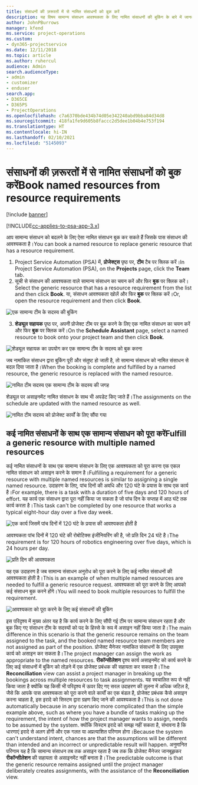 ```yaml
---
title: संसाधनों की ज़रूरतों में से नामित संसाधनों को बुक करें
description: यह विषय सामान्य संसाधन आवश्यकता के लिए नामित संसाधनों की बुकिंग के बारे में जानकारी प्रदान करता है।
author: JohnPBurrows
manager: kfend
ms.service: project-operations
ms.custom:
- dyn365-projectservice
ms.date: 12/11/2018
ms.topic: article
ms.author: ruhercul
audience: Admin
search.audienceType:
- admin
- customizer
- enduser
search.app:
- D365CE
- D365PS
- ProjectOperations
ms.openlocfilehash: c7a6370bde434b74d05e342240abd9bba84d34d8
ms.sourcegitcommit: 418fa1fe9d605b8faccc2d5dee1b04b4e753f194
ms.translationtype: HT
ms.contentlocale: hi-IN
ms.lasthandoff: 02/10/2021
ms.locfileid: "5145093"
---
```

# <a name="book-named-resources-from-resource-requirements"></a><span data-ttu-id="ac019-103">संसाधनों की ज़रूरतों में से नामित संसाधनों को बुक करें</span><span class="sxs-lookup"><span data-stu-id="ac019-103">Book named resources from resource requirements</span></span>

[!include [banner](../includes/psa-now-project-operations.md)]

[!INCLUDE[cc-applies-to-psa-app-3.x](../includes/cc-applies-to-psa-app-3x.md)]

<span data-ttu-id="ac019-104">आप सामान्य संसाधन को बदलने के लिए ऐसा नामित संसाधन बुक कर सकते हैं जिसके पास संसाधन की आवश्यकता है।</span><span class="sxs-lookup"><span data-stu-id="ac019-104">You can book a named resource to replace generic resource that has a resource requirement.</span></span>

1. <span data-ttu-id="ac019-105">Project Service Automation (PSA) में, **प्रोजेक्ट्स** पृष्ठ पर, **टीम** टैब पर क्लिक करें।</span><span class="sxs-lookup"><span data-stu-id="ac019-105">In Project Service Automation (PSA), on the **Projects** page, click the **Team** tab.</span></span>
2. <span data-ttu-id="ac019-106">सूची से संसाधन की आवश्यकता वाले सामान्य संसाधन का चयन करें और फिर **बुक** पर क्लिक करें।</span><span class="sxs-lookup"><span data-stu-id="ac019-106">Select the generic resource that has a resource requirement from the list and then click **Book**.</span></span> <span data-ttu-id="ac019-107">या, संसाधन आवश्यकता खोलें और फिर **बुक** पर क्लिक करें।</span><span class="sxs-lookup"><span data-stu-id="ac019-107">Or, open the resource requirement and then click **Book**.</span></span>


![एक सामान्य टीम के सदस्य की बुकिंग](media/RM-how-to-14.png)


3. <span data-ttu-id="ac019-109">**शेड्यूल सहायक** पृष्ठ पर, अपनी प्रोजेक्ट टीम पर बुक करने के लिए एक नामित संसाधन का चयन करें और फिर **बुक** पर क्लिक करें।</span><span class="sxs-lookup"><span data-stu-id="ac019-109">On the **Schedule Assistant** page, select a named resource to book onto your project team and then click **Book**.</span></span>

![शेड्यूल सहायक का उपयोग कर एक सामान्य टीम के सदस्य को बुक करना](media/RM-how-to-15.png)

<span data-ttu-id="ac019-111">जब नामांकित संसाधन द्वारा बुकिंग पूरी और संतुष्ट हो जाती है, तो सामान्य संसाधन को नामित संसाधन से बदल दिया जाता है।</span><span class="sxs-lookup"><span data-stu-id="ac019-111">When the booking is complete and fulfilled by a named resource, the generic resource is replaced with the named resource.</span></span>

![नामित टीम सदस्य एक सामान्य टीम के सदस्य की जगह](media/RM-how-to-16.png)

<span data-ttu-id="ac019-113">शेड्यूल पर असाइनमेंट नामित संसाधन के साथ भी अपडेट किए जाते हैं।</span><span class="sxs-lookup"><span data-stu-id="ac019-113">The assignments on the schedule are updated with the named resource as well.</span></span>

![नामित टीम सदस्य को प्रोजेक्ट कार्यों के लिए सौंपा गया](media/RM-how-to-17.png)

## <a name="fulfill-a-generic-resource-with-multiple-named-resources"></a><span data-ttu-id="ac019-115">कई नामित संसाधनों के साथ एक सामान्य संसाधन को पूरा करें</span><span class="sxs-lookup"><span data-stu-id="ac019-115">Fulfill a generic resource with multiple named resources</span></span>
<span data-ttu-id="ac019-116">कई नामित संसाधनों के साथ एक सामान्य संसाधन के लिए एक आवश्यकता को पूरा करना एक एकल नामित संसाधन को असाइन करने के समान है।</span><span class="sxs-lookup"><span data-stu-id="ac019-116">Fulfilling a requirement for a generic resource with multiple named resources is similar to assigning a single named resource.</span></span> <span data-ttu-id="ac019-117">उदाहरण के लिए, पांच दिनों की अवधि और 120 घंटे के प्रयास के साथ एक कार्य है।</span><span class="sxs-lookup"><span data-stu-id="ac019-117">For example, there is a task with a duration of five days and 120 hours of effort.</span></span> <span data-ttu-id="ac019-118">यह कार्य एक संसाधन द्वारा पूरा नहीं किया जा सकता है जो पांच दिन के सप्ताह में आठ घंटे तक कार्य करता है।</span><span class="sxs-lookup"><span data-stu-id="ac019-118">This task can't be completed by one resource that works a typical eight-hour day over a five day week.</span></span> 

![एक कार्य जिसमें पांच दिनों में 120 घंटे के प्रयास की आवश्यकता होती है](media/RM-how-to-21.png)

<span data-ttu-id="ac019-120">आवश्यकता पांच दिनों में 120 घंटे की रोबोटिक्स इंजीनियरिंग की है, जो प्रति दिन 24 घंटे है।</span><span class="sxs-lookup"><span data-stu-id="ac019-120">The requirement is for 120 hours of robotics engineering over five days, which is 24 hours per day.</span></span>

![प्रति दिन की आवश्यकता](media/RM-how-to-22.png)

<span data-ttu-id="ac019-122">यह एक उदाहरण है जब सामान्य संसाधन अनुरोध को पूरा करने के लिए कई नामित संसाधनों की आवश्यकता होती है।</span><span class="sxs-lookup"><span data-stu-id="ac019-122">This is an example of when multiple named resources are needed to fulfill a generic resource request.</span></span> <span data-ttu-id="ac019-123">आवश्यकता को पूरा करने के लिए आपको कई संसाधन बुक करने होंगे।</span><span class="sxs-lookup"><span data-stu-id="ac019-123">You will need to book multiple resources to fulfill the requirement.</span></span>

![आवश्यकता को पूरा करने के लिए कई संसाधनों की बुकिंग](media/RM-how-to-23.png)

<span data-ttu-id="ac019-125">इस परिदृश्य में मुख्य अंतर यह है कि कार्य करने के लिए सौंपी गई टीम पर सामान्य संसाधन रहता है और बुक किए गए संसाधन टीम के सदस्यों को पद के हिस्से के रूप में असाइन नहीं किया जाता है।</span><span class="sxs-lookup"><span data-stu-id="ac019-125">The main difference in this scenario is that the generic resource remains on the team assigned to the task, and the booked named resource team members are not assigned as part of the position.</span></span> <span data-ttu-id="ac019-126">प्रोजेक्ट मैनेजर नामांकित संसाधनों के लिए उपयुक्त कार्य को असाइन कर सकता है।</span><span class="sxs-lookup"><span data-stu-id="ac019-126">The project manager can assign the work as appropriate to the named resources.</span></span> <span data-ttu-id="ac019-127">**रीकॉन्सीलेशन** दृश्य कार्य असाइनमेंट को कार्य करने के लिए कई संसाधनों में बुकिंग को तोड़ने में एक प्रोजेक्ट प्रबंधक की सहायता कर सकता है।</span><span class="sxs-lookup"><span data-stu-id="ac019-127">The **Reconciliation** view can assist a project manager in breaking up the bookings across multiple resources to task assignments.</span></span> <span data-ttu-id="ac019-128">यह स्वचालित रूप से नहीं किया जाता है क्योंकि यह किसी भी परिदृश्य में ऊपर दिए गए सरल उदाहरण की तुलना में अधिक जटिल है, जैसे कि आपके पास आवश्यकता को पूरा करने वाले कार्यों का एक बंडल है, प्रोजेक्ट प्रबंधक कैसे असाइन करना चाहता है, इस इरादे को सिस्टम द्वारा ग्रहण किए जाने की आवश्यकता है।</span><span class="sxs-lookup"><span data-stu-id="ac019-128">This is not done automatically because in any scenario more complicated than the simple example above, such as where you have a bundle of tasks making up the requirement, the intent of how the project manager wants to assign, needs to be assumed by the system.</span></span> <span data-ttu-id="ac019-129">क्योंकि सिस्टम इरादे को समझ नहीं सकता है, संभावना है कि धारणाएं इरादे से अलग होंगी और एक गलत या अप्रत्याशित परिणाम होगा।</span><span class="sxs-lookup"><span data-stu-id="ac019-129">Because the system can't understand intent, chances are that the assumptions will be different than intended and an incorrect or unpredictable result will happen.</span></span> <span data-ttu-id="ac019-130">अनुमानित परिणाम यह है कि सामान्य संसाधन तब तक असाइन रहता है जब तक कि प्रोजेक्ट मैनेजर जानबूझकर **रीकॉन्सीलेशन** की सहायता से असाइनमेंट नहीं बनाता है।</span><span class="sxs-lookup"><span data-stu-id="ac019-130">The predictable outcome is that the generic resource remains assigned until the project manager deliberately creates assignments, with the assistance of the **Reconciliation** view.</span></span>


